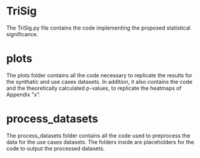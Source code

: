 # TriSig

The TriSig.py file contains the code implementing the proposed statistical significance.

# plots

The plots folder contains all the code necessary to replicate the results for the synthatic and use cases datasets. In addition, it also contains the code and the theoretically calculated p-values, to replicate the heatmaps of Appendix "x".

# process_datasets

The process_datasets folder contains all the code used to preprocess the data for the use cases datasets. The folders inside are placeholders for the code to output the processed datasets.